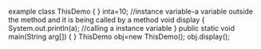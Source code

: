 
example 
class ThisDemo
{
}
            inta=10;         //instance variable-a variable outside the method                          and it is being called by a method
            void display
           {
                        System.out.println(a);              //calling a instance  variable
           }
            public static void main(String arg[])
            {
           }
                        ThisDemo obj=new ThisDemo();
                        obj.display();